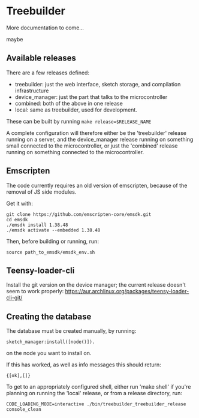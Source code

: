 # Treebuilder

More documentation to come...

maybe

## Available releases

There are a few releases defined:

- treebuilder: just the web interface, sketch storage, and compilation
  infrastructure
- device_manager: just the part that talks to the microcontroller
- combined: both of the above in one release
- local: same as treebuilder, used for development.

These can be built by running `make release=$RELEASE_NAME`

A complete configuration will therefore either be the 'treebuilder' release
running on a server, and the device_manager release running on something small
connected to the microcontroller, or just the 'combined' release running on
something connected to the microcontroller.

## Emscripten

The code currently requires an old version of emscripten, because of the
removal of JS side modules.

Get it with:

    git clone https://github.com/emscripten-core/emsdk.git
    cd emsdk
    ./emsdk install 1.38.48
    ./emsdk activate --embedded 1.38.48

Then, before building or running, run:

    source path_to_emsdk/emsdk_env.sh

## Teensy-loader-cli

Install the git version on the device manager; the current release doesn't seem
to work properly: https://aur.archlinux.org/packages/teensy-loader-cli-git/

## Creating the database

The database must be created manually, by running:

    sketch_manager:install([node()]).

on the node you want to install on.

If this has worked, as well as info messages this should return:

    {[ok],[]}

To get to an appropriately configured shell, either run 'make shell' if you're
planning on running the 'local' release, or from a release directory, run:

    CODE_LOADING_MODE=interactive ./bin/treebuilder_treebuilder_release console_clean
